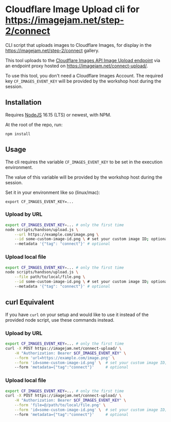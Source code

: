 
# Cloudflare Image Upload cli for https://imagejam.net/step-2/connect

CLI script that uploads images to Cloudflare Images, for display in the <https://imagejam.net/step-2/connect> gallery.

This tool uploads to the [Cloudflare Images API Image Upload endpoint](https://api.cloudflare.com/#cloudflare-images-upload-an-image-using-a-single-http-request)
via an endpoint proxy hosted on <https://imagejam.net/connect-upload/>.

To use this tool, you don't need a Cloudflare Images Account. The required key `CF_IMAGES_EVENT_KEY` will be provided by the workshop host during the session.

## Installation

Requires [NodeJS](https://nodejs.org/) 16.15 (LTS) or newest, with NPM.

At the root of the repo, run:

```
npm install
```

## Usage

The cli requires the variable `CF_IMAGES_EVENT_KEY` to be set in the execution environment.

The value of this variable will be provided by the workshop host during the session.

Set it in your environment like so (linux/mac):

```
export CF_IMAGES_EVENT_KEY=...
```

### Upload by URL

```sh
export CF_IMAGES_EVENT_KEY=... # only the first time
node scripts/handson/upload.js \
    --url https://example.com/image.png \
    --id some-custom-image-id.png \ # set your custom image ID; optional
    --metadata '{"tag": "connect"}' # optional
```

### Upload local file

```sh
export CF_IMAGES_EVENT_KEY=... # only the first time
node scripts/handson/upload.js \
    --file path/to/local/file.png \
    --id some-custom-image-id.png \ # set your custom image ID; optional
    --metadata '{"tag": "connect"}' # optional
```

## curl Equivalent

If you have `curl` on your setup and would like to use it instead of the provided node script, use these commands instead.

### Upload by URL

```sh
export CF_IMAGES_EVENT_KEY=... # only the first time
curl -X POST https://imagejam.net/connect-upload/ \
    -H "Authorization: Bearer $CF_IMAGES_EVENT_KEY" \
    --form 'url=https://example.com/image.png' \
    --form 'id=some-custom-image-id.png' \  # set your custom image ID; optional
    --form 'metadata={"tag":"connect"}'     # optional
```

### Upload local file

```sh
export CF_IMAGES_EVENT_KEY=... # only the first time
curl -X POST https://imagejam.net/connect-upload/ \
    -H "Authorization: Bearer $CF_IMAGES_EVENT_KEY" \
    --form 'file=@/path/to/local/file.png' \
    --form 'id=some-custom-image-id.png' \  # set your custom image ID; optional
    --form 'metadata={"tag":"connect"}'     # optional
```
